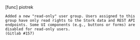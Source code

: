 [func] piotrek

    Added a new "read-only" user group. Users assigned to this
    group have only read rights to the Stork data and REST API
    endpoints. Some UI components (e.g., buttons or forms) are
    disabled for read-only users.
    (Gitlab #157)